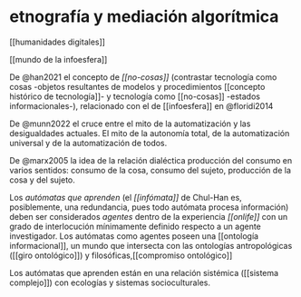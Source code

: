 # etnografía y mediación algorítmica

[[humanidades digitales]]

[[mundo de la infoesfera]]

De @han2021 el concepto de *[[no-cosas]]* (contrastar tecnología como cosas -objetos resultantes de modelos y procedimientos [[concepto histórico de tecnología]]- y tecnología como [[no-cosas]] -estados informacionales-), relacionado con el de [[infoesfera]] en @floridi2014

De @munn2022 el cruce entre el mito de la automatización y las desigualdades actuales. El mito de la autonomía total, de la automatización universal y de la automatización de todos.

De @marx2005 la idea de la relación dialéctica producción del consumo en varios sentidos: consumo de la cosa, consumo del sujeto, producción de la cosa y del sujeto.

Los *autómatas que aprenden* (el *[[infómata]]* de Chul-Han es, posiblemente, una redundancia, pues todo autómata procesa información) deben ser considerados *agentes* dentro de la experiencia *[[onlife]]* con un grado de interlocución mínimamente definido respecto a un agente investigador. Los autómatas como agentes poseen una [[ontología informacional]], un mundo que intersecta con las ontologías antropológicas ([[giro ontológico]]) y filosóficas,[[compromiso ontológico]]

Los autómatas que aprenden están en una relación sistémica ([[sistema complejo]]) con ecologías y sistemas socioculturales.
